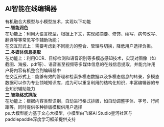## **AI智能在线编辑器** <br>


有机融合大模型与小模型技术，实现以下功能<br>
**一.智能润色**<br>
在功能上：利用大语言模型，根据上下文，实现如摘要、修饰、续写、病句改写、翻译等等常见写作辅助功能；<br>
在交互形式上：需要考虑到不同能力的整合、管理与切换，降低用户选择负担。 <br>
**二.多媒体信息提取**<br>
在功能上：利用OCR、目标检测和语音识别等多模态感知技术，实现对图像（如截图、海报、pdf等）、语音甚至视频等多媒体信息的在线信息提取，并能允许用户将内容有机整合到编辑器中<br>
在交互形式上：能够有效的管理和检索多模态数据以及多模态信息的转录，多模态数据可以作为专业领域知识库，成为可以重复利用的结构化知识，丰富编辑器的专业知识辅助能力 <br>
**三.智能格式排版**<br>
在功能上：根据内容类型识别，自动进行格式排版，如自动调整字体、字号、行间距等，同时提供多种排版模板供用户选择<br>
ps.大模型能力基于文心大模型，小模型由飞桨AI Studio星河社区与paddlepaddle深度学习框架提供支持<br>
